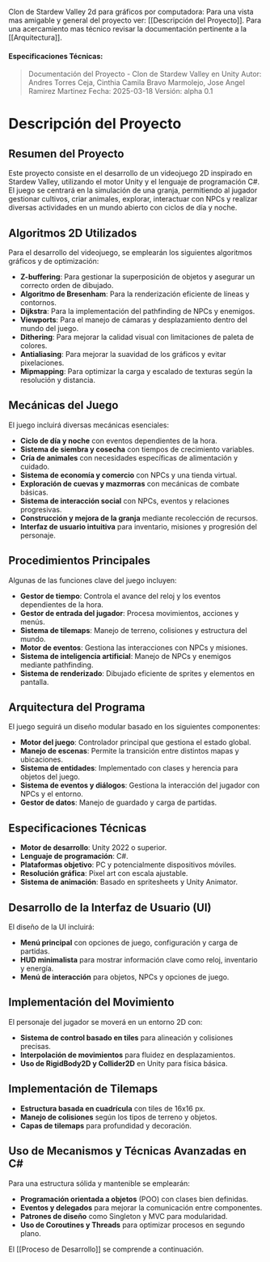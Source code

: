 Clon de Stardew Valley 2d para gráficos por computadora:
Para una vista mas amigable y general del proyecto ver: [[Descripción del Proyecto]].
Para una acercamiento mas técnico revisar la documentación pertinente a la [[Arquitectura]].
#### Especificaciones Técnicas:

>Documentación del Proyecto - Clon de Stardew Valley en Unity
>Autor: Andres Torres Ceja, Cinthia Camila Bravo Marmolejo, Jose Angel Ramirez Martinez
>Fecha: 2025-03-18
>Versión: alpha 0.1

# Descripción del Proyecto

## Resumen del Proyecto
Este proyecto consiste en el desarrollo de un videojuego 2D inspirado en Stardew Valley, utilizando el motor Unity y el lenguaje de programación C#. El juego se centrará en la simulación de una granja, permitiendo al jugador gestionar cultivos, criar animales, explorar, interactuar con NPCs y realizar diversas actividades en un mundo abierto con ciclos de día y noche.

## Algoritmos 2D Utilizados
Para el desarrollo del videojuego, se emplearán los siguientes algoritmos gráficos y de optimización:
- **Z-buffering**: Para gestionar la superposición de objetos y asegurar un correcto orden de dibujado.
- **Algoritmo de Bresenham**: Para la renderización eficiente de líneas y contornos.
- **Dijkstra**: Para la implementación del pathfinding de NPCs y enemigos.
- **Viewports**: Para el manejo de cámaras y desplazamiento dentro del mundo del juego.
- **Dithering**: Para mejorar la calidad visual con limitaciones de paleta de colores.
- **Antialiasing**: Para mejorar la suavidad de los gráficos y evitar pixelaciones.
- **Mipmapping**: Para optimizar la carga y escalado de texturas según la resolución y distancia.

## Mecánicas del Juego
El juego incluirá diversas mecánicas esenciales:
- **Ciclo de día y noche** con eventos dependientes de la hora.
- **Sistema de siembra y cosecha** con tiempos de crecimiento variables.
- **Cría de animales** con necesidades específicas de alimentación y cuidado.
- **Sistema de economía y comercio** con NPCs y una tienda virtual.
- **Exploración de cuevas y mazmorras** con mecánicas de combate básicas.
- **Sistema de interacción social** con NPCs, eventos y relaciones progresivas.
- **Construcción y mejora de la granja** mediante recolección de recursos.
- **Interfaz de usuario intuitiva** para inventario, misiones y progresión del personaje.

## Procedimientos Principales
Algunas de las funciones clave del juego incluyen:
- **Gestor de tiempo**: Controla el avance del reloj y los eventos dependientes de la hora.
- **Gestor de entrada del jugador**: Procesa movimientos, acciones y menús.
- **Sistema de tilemaps**: Manejo de terreno, colisiones y estructura del mundo.
- **Motor de eventos**: Gestiona las interacciones con NPCs y misiones.
- **Sistema de inteligencia artificial**: Manejo de NPCs y enemigos mediante pathfinding.
- **Sistema de renderizado**: Dibujado eficiente de sprites y elementos en pantalla.

## Arquitectura del Programa
El juego seguirá un diseño modular basado en los siguientes componentes:
- **Motor del juego**: Controlador principal que gestiona el estado global.
- **Manejo de escenas**: Permite la transición entre distintos mapas y ubicaciones.
- **Sistema de entidades**: Implementado con clases y herencia para objetos del juego.
- **Sistema de eventos y diálogos**: Gestiona la interacción del jugador con NPCs y el entorno.
- **Gestor de datos**: Manejo de guardado y carga de partidas.

## Especificaciones Técnicas
- **Motor de desarrollo**: Unity 2022 o superior.
- **Lenguaje de programación**: C#.
- **Plataformas objetivo**: PC y potencialmente dispositivos móviles.
- **Resolución gráfica**: Pixel art con escala ajustable.
- **Sistema de animación**: Basado en spritesheets y Unity Animator.

## Desarrollo de la Interfaz de Usuario (UI)
El diseño de la UI incluirá:
- **Menú principal** con opciones de juego, configuración y carga de partidas.
- **HUD minimalista** para mostrar información clave como reloj, inventario y energía.
- **Menú de interacción** para objetos, NPCs y opciones de juego.

## Implementación del Movimiento
El personaje del jugador se moverá en un entorno 2D con:
- **Sistema de control basado en tiles** para alineación y colisiones precisas.
- **Interpolación de movimientos** para fluidez en desplazamientos.
- **Uso de RigidBody2D y Collider2D** en Unity para física básica.

## Implementación de Tilemaps
- **Estructura basada en cuadrícula** con tiles de 16x16 px.
- **Manejo de colisiones** según los tipos de terreno y objetos.
- **Capas de tilemaps** para profundidad y decoración.

## Uso de Mecanismos y Técnicas Avanzadas en C#
Para una estructura sólida y mantenible se emplearán:
- **Programación orientada a objetos** (POO) con clases bien definidas.
- **Eventos y delegados** para mejorar la comunicación entre componentes.
- **Patrones de diseño** como Singleton y MVC para modularidad.
- **Uso de Coroutines y Threads** para optimizar procesos en segundo plano.


El [[Proceso de Desarrollo]] se comprende a continuación.



